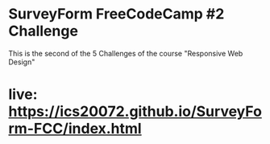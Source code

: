 # SurveyForm FreeCodeCamp #2 Challenge
This is the second of the 5 Challenges of the course "Responsive Web Design"
# live: https://ics20072.github.io/SurveyForm-FCC/index.html
